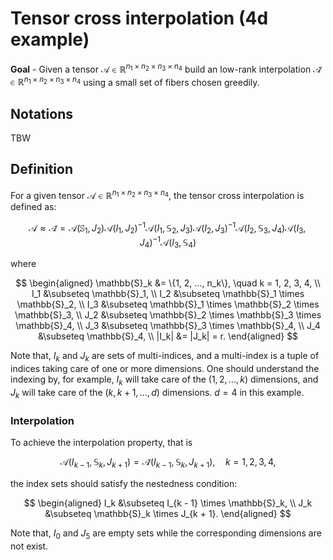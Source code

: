 # Tensor cross interpolation (4d example)

**Goal** - Given a tensor $\mathcal{A} \in \mathbb{R}^{n_1 \times n_2 \times n_3 \times n_4}$ build an low-rank interpolation $\mathcal{\tilde{A}} \in \mathbb{R}^{n_1 \times n_2 \times n_3 \times n_4}$ using a small set of fibers chosen greedily.

## Notations

TBW

## Definition

For a given tensor $\mathcal{A} \in \mathbb{R}^{n_1 \times n_2 \times n_3 \times n_4}$, the tensor cross interpolation is defined as:

$$
\mathcal{A} \approx \mathcal{\tilde{A}} = \mathcal{A}(\mathbb{S}_1, J_2) \mathcal{A}(I_1, J_2)^{-1} \mathcal{A}(I_1, \mathbb{S}_2, J_3) \mathcal{A}(I_2, J_3)^{-1} \mathcal{A}(I_2, \mathbb{S}_3, J_4) \mathcal{A}(I_3, J_4)^{-1} \mathcal{A}(I_3, \mathbb{S}_4)
$$

where

$$
\begin{aligned}
    \mathbb{S}_k &= \{1, 2, ..., n_k\}, \quad k = 1, 2, 3, 4, \\
    I_1 &\subseteq \mathbb{S}_1, \\
    I_2 &\subseteq \mathbb{S}_1 \times \mathbb{S}_2, \\
    I_3 &\subseteq \mathbb{S}_1 \times \mathbb{S}_2 \times \mathbb{S}_3, \\
    J_2 &\subseteq \mathbb{S}_2 \times \mathbb{S}_3 \times \mathbb{S}_4, \\
    J_3 &\subseteq \mathbb{S}_3 \times \mathbb{S}_4, \\
    J_4 &\subseteq \mathbb{S}_4, \\
    |I_k| &= |J_k| = r.
\end{aligned}
$$

Note that, $I_k$ and $J_k$ are sets of multi-indices, and a multi-index is a tuple of indices taking care of one or more dimensions. One should understand the indexing by, for example, $I_k$ will take care of the $(1, 2, ..., k)$ dimensions, and $J_k$ will take care of the $(k, k + 1, ..., d)$ dimensions. $d = 4$ in this example.

### Interpolation
To achieve the interpolation property, that is

$$
\mathcal{A}(I_{k - 1}, \mathbb{S}_k, J_{k + 1}) = \mathcal{\tilde{A}}(I_{k - 1}, \mathbb{S}_k, J_{k + 1}), \quad k = 1, 2, 3, 4,
$$

the index sets should satisfy the nestedness condition:

$$
\begin{aligned}
    I_k &\subseteq I_{k - 1} \times \mathbb{S}_k, \\
    J_k &\subseteq \mathbb{S}_k \times J_{k + 1}.
\end{aligned}
$$

Note that, $I_0$ and $J_5$ are empty sets while the corresponding dimensions are not exist.








